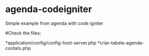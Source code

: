 # agenda-codeigniter
Simple example from agenda with code igniter

#Check the files:

*application/config/config-host-server.php
*criar-tabela-agenda-contato.php
